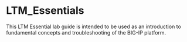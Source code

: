 # LTM_Essentials
This LTM Essential lab guide is intended to be used as an introduction to fundamental concepts and troubleshooting of the BIG-IP platform.
